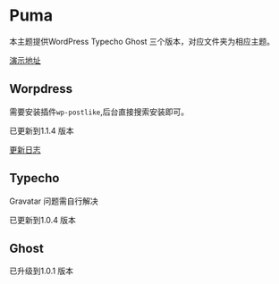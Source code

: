 # Puma

本主题提供WordPress Typecho Ghost 三个版本，对应文件夹为相应主题。

[演示地址](http://bigfa.github.io/Puma)

## Worpdress

需要安装插件`wp-postlike`,后台直接搜索安装即可。

已更新到1.1.4 版本

[更新日志](https://github.com/bigfa/Puma/blob/master/Puma-Wordpress/README.md)

## Typecho

Gravatar 问题需自行解决

已更新到1.0.4 版本

## Ghost

已升级到1.0.1 版本